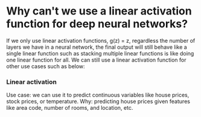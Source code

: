 # Why can't we use a linear activation function for deep neural networks?

If we only use linear activation functions, g(z) = z, regardless the number of layers we have in a neural network, the final output will still behave like a single linear function such as stacking multiple linear functions is like doing one linear function for all. We can still use a linear activation function for other use cases such as below:

### Linear activation
Use case: we can use it to predict continuous variables like house prices, stock prices, or temperature. 
Why: predicting house prices given features like area code, number of rooms, and location, etc. 

